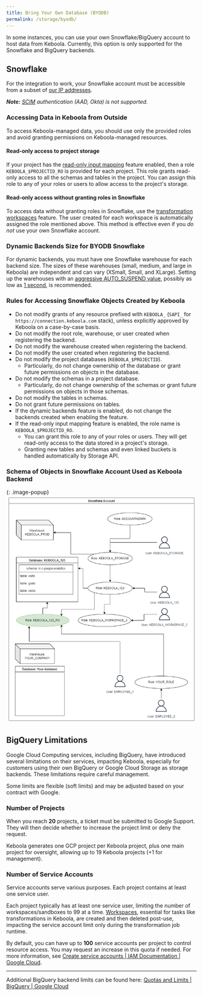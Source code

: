 ```yaml
---
title: Bring Your Own Database (BYODB)
permalink: /storage/byodb/
---
```


In some instances, you can use your own Snowflake/BigQuery account to host data from Keboola. Currently, this option is only supported for the Snowflake and BigQuery backends.  

## Snowflake
For the integration to work, your Snowflake account must be accessible from a subset of [our IP addresses](/components/ip-addresses/).

***Note:** [SCIM](https://docs.snowflake.com/en/user-guide/scim.html) authentication (AAD, Okta) is not supported.* 

### Accessing Data in Keboola from Outside
To access Keboola-managed data, you should use only the provided roles and avoid granting permissions on Keboola-managed resources.

#### Read-only access to project storage
If your project has the [read-only input mapping](/transformations/mappings/#read-only-input-mapping) feature enabled, then a role `KEBOOLA_$PROJECTID_RO` is provided for each project. 
This role grants read-only access to all the schemas and tables in the project. You can assign this role to any of your roles or users to allow access to the project's storage.

#### Read-only access without granting roles in Snowflake
To access data without granting roles in Snowflake, use the [transformation workspaces](/transformations/workspace/) feature. The user created for each workspace is automatically assigned the role mentioned above.
This method is effective even if you *do not* use your own Snowflake account.

### Dynamic Backends Size for BYODB Snowflake
For dynamic backends, you must have one Snowflake warehouse for each backend size. The sizes of these warehouses (small, medium, and large in Keboola) are independent and 
can vary (XSmall, Small, and XLarge). Setting up the warehouses with an [aggressive AUTO_SUSPEND value](https://docs.snowflake.com/en/user-guide/warehouses-considerations.html#automating-warehouse-suspension), 
possibly as low as [1 second](https://docs.snowflake.com/en/sql-reference/sql/alter-warehouse.html), is recommended. 

### Rules for Accessing Snowflake Objects Created by Keboola
* Do not modify grants of any resource prefixed with `KEBOOLA_` (`SAPI_` for `https://connection.keboola.com` stack), unless explicitly approved by Keboola on a case-by-case basis. 
* Do not modify the root role, warehouse, or user created when registering the backend.
* Do not modify the warehouse created when registering the backend.
* Do not modify the user created when registering the backend.
* Do not modify the project databases (`KEBOOLA_$PROJECTID`).
  * Particularly, do not change ownership of the database or grant future permissions on objects in the database.
* Do not modify the schemas in a project database.
  * Particularly, do not change ownership of the schemas or grant future permissions on objects in those schemas.
* Do not modify the tables in schemas. 
* Do not grant future permissions on tables.
* If the dynamic backends feature is enabled, do not change the backends created when enabling the feature.
* If the read-only input mapping feature is enabled, the role name is `KEBOOLA_$PROJECTID_RO`.
  * You can grant this role to any of your roles or users. They will get read-only access to the data stored in a project's storage.
  * Granting new tables and schemas and even linked buckets is handled automatically by Storage API.

### Schema of Objects in Snowflake Account Used as Keboola Backend

{: .image-popup}
![Snowflake account schema](/storage/byodb/schema.png)

## BigQuery Limitations
Google Cloud Computing services, including BigQuery, have introduced several limitations on their services, impacting Keboola, especially for customers using their own BigQuery or
Google Cloud Storage as storage backends. These limitations require careful management.

Some limits are flexible (soft limits) and may be adjusted based on your contract with Google.

### Number of Projects
When you reach **20** projects, a ticket must be submitted to Google Support. They will then decide whether to increase the project limit or deny the request.

Keboola generates one GCP project per Keboola project, plus one main project for oversight, allowing up to 19 Keboola projects (+1 for management).

### Number of Service Accounts
Service accounts serve various purposes. Each project contains at least one service user. 

Each project typically has at least one service user, limiting the number of workspaces/sandboxes to 99 at a time. [Workspaces](https://help.keboola.com/transformations/workspace/), 
essential for tasks like transformations in Keboola, are created and then deleted post-use, impacting the service account limit only during the transformation job runtime.

By default, you can have up to **100** service accounts per project to control resource access. You may request an increase in this quota if needed. For more information, see 
[Create service accounts  |  IAM Documentation  |  Google Cloud](https://cloud.google.com/iam/docs/service-accounts-create#:~:text=By%20default%2C%20each%20project%20can,a%20quota%20increase%20if%20necessary.).

----

Additional BigQuery backend limits can be found here: [Quotas and Limits  |  BigQuery  |  Google Cloud](https://cloud.google.com/bigquery/quotas#api_request_quotas)

